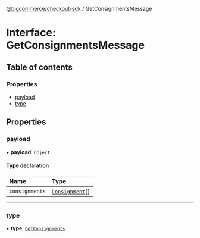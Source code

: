 [@bigcommerce/checkout-sdk](../README.md) / GetConsignmentsMessage

# Interface: GetConsignmentsMessage

## Table of contents

### Properties

- [payload](GetConsignmentsMessage.md#payload)
- [type](GetConsignmentsMessage.md#type)

## Properties

### payload

• **payload**: `Object`

#### Type declaration

| Name | Type |
| :------ | :------ |
| `consignments` | [`Consignment`](Consignment.md)[] |

___

### type

• **type**: [`GetConsignments`](../enums/ExtensionMessageType.md#getconsignments)
